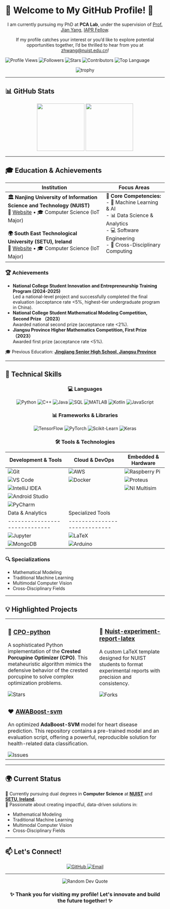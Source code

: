 # 🌟 Welcome to My GitHub Profile! 🌟

<div align="center"> 
  <p>
    I am currently pursuing my PhD at 
    <strong>PCA Lab</strong>, under the supervision of 
    <a href="https://baike.baidu.com/item/%E6%9D%A8%E5%81%A5/9376288" target="_blank">Prof. Jian Yang</a>, 
    <a href="https://scholar.google.com.tw/citations?hl=en&user=6CIDtZQAAAAJ" target="_blank">IAPR Fellow</a>. 
  </p>
  <p>
    If my profile catches your interest or you’d like to explore potential opportunities together, 
    I’d be thrilled to hear from you at 
    <a href="mailto:zhwang@nuist.edu.cn">zhwang@nuist.edu.cn</a>!
  </p> 
</div>

![Profile Views](https://komarev.com/ghpvc/?username=Nickory&color=blue&style=flat)
![Followers](https://img.shields.io/github/followers/Nickory?label=Followers&style=flat&logo=github&logoColor=white)
![Stars](https://img.shields.io/github/stars/Nickory?label=Stars&style=flat&logo=github&logoColor=white)
![Contributors](https://img.shields.io/github/contributors/Nickory/CPO-python?label=Contributors&style=flat&logo=github&logoColor=white)
![Top Language](https://img.shields.io/github/languages/top/Nickory/CPO-python?style=flat&logo=python&logoColor=white)

</div>

<div align="center">
  <img src="https://github-profile-trophy.vercel.app/?username=Nickory&theme=nord&column=7&no-frame=true&no-bg=true" alt="trophy" />
</div>

---

## 📊 GitHub Stats

<div align="center">
  <img height="150" src="https://github-readme-stats.vercel.app/api?username=Nickory&show_icons=true&theme=dark&count_private=true&hide=prs&hide_title=true" />
  <img height="150" src="https://github-readme-stats.vercel.app/api/top-langs/?username=Nickory&theme=dark&langs_count=8&hide_title=true&layout=compact" />
</div>

---

## 🎓 **Education & Achievements**

| Institution | Focus Areas |
|------------|-------------|
| **🏛️ Nanjing University of Information Science and Technology (NUIST)**<br>📍 [Website](https://www.nuist.edu.cn) • 🎓 Computer Science (IoT Major)<br><br>**🌍 South East Technological University (SETU), Ireland**<br>📍 [Website](https://www.setu.ie) • 🎓 Computer Science (IoT Major) | **🎯 Core Competencies:**<br>- 🤖 Machine Learning & AI<br>- 📊 Data Science & Analytics<br>- 💻 Software Engineering<br>- 🔄 Cross-Disciplinary Computing<br><br> |
### 🏆 Achievements
- **National College Student Innovation and Entrepreneurship Training Program (2024-2025)**<br>Led a national-level project and successfully completed the final evaluation (acceptance rate <5%, highest-tier undergraduate program in China).
- **National College Student Mathematical Modeling Competition, Second Prize （2023）**<br>Awarded national second prize (acceptance rate <2%).
- **Jiangsu Province Higher Mathematics Competition, First Prize （2023）**<br>Awarded first prize (acceptance rate <5%).

🎓 Previous Education: **[Jingjiang Senior High School, Jiangsu Province](http://www.sjjzx.cn/)**

---

## 🔧 **Technical Skills**

<div align="center">

### 💻 Languages
![Python](https://img.shields.io/badge/Python-3776AB?style=for-the-badge&logo=python&logoColor=white)
![C++](https://img.shields.io/badge/C++-00599C?style=for-the-badge&logo=cplusplus&logoColor=white)
![Java](https://img.shields.io/badge/Java-ED8B00?style=for-the-badge&logo=openjdk&logoColor=white)
![SQL](https://img.shields.io/badge/SQL-4479A1?style=for-the-badge&logo=mysql&logoColor=white)
![MATLAB](https://img.shields.io/badge/MATLAB-0076A8?style=for-the-badge&logo=mathworks&logoColor=white)
![Kotlin](https://img.shields.io/badge/Kotlin-7F52FF?style=for-the-badge&logo=kotlin&logoColor=white)
![JavaScript](https://img.shields.io/badge/JavaScript-F7DF1E?style=for-the-badge&logo=javascript&logoColor=black)

### 📊 Frameworks & Libraries
![TensorFlow](https://img.shields.io/badge/TensorFlow-FF6F00?style=for-the-badge&logo=tensorflow&logoColor=white)
![PyTorch](https://img.shields.io/badge/PyTorch-EE4C2C?style=for-the-badge&logo=pytorch&logoColor=white)
![Scikit-Learn](https://img.shields.io/badge/Scikit_Learn-F7931E?style=for-the-badge&logo=scikit-learn&logoColor=white)
![Keras](https://img.shields.io/badge/Keras-D00000?style=for-the-badge&logo=keras&logoColor=white)

### 🛠️ **Tools & Technologies**

| Development & Tools         | Cloud & DevOps             | Embedded & Hardware      |
|-----------------------------|----------------------------|--------------------------|
| ![Git](https://img.shields.io/badge/Git-F05032?style=for-the-badge&logo=git&logoColor=white) | ![AWS](https://img.shields.io/badge/AWS-232F3E?style=for-the-badge&logo=amazonaws&logoColor=white) | ![Raspberry Pi](https://img.shields.io/badge/Raspberry_Pi-A22846?style=for-the-badge&logo=raspberrypi&logoColor=white) |
| ![VS Code](https://img.shields.io/badge/VS_Code-007ACC?style=for-the-badge&logo=visualstudiocode&logoColor=white) | ![Docker](https://img.shields.io/badge/Docker-2496ED?style=for-the-badge&logo=docker&logoColor=white) | ![Proteus](https://img.shields.io/badge/Proteus-00B4D8?style=for-the-badge&logo=proteus&logoColor=white) |
| ![IntelliJ IDEA](https://img.shields.io/badge/IntelliJ_IDEA-000000?style=for-the-badge&logo=intellijidea&logoColor=white) | | ![NI Multisim](https://img.shields.io/badge/NI_Multisim-262626?style=for-the-badge&logo=ni&logoColor=white) |
| ![Android Studio](https://img.shields.io/badge/Android_Studio-3DDC84?style=for-the-badge&logo=androidstudio&logoColor=white) | | |
| ![PyCharm](https://img.shields.io/badge/PyCharm-000000?style=for-the-badge&logo=pycharm&logoColor=white) | | |
| Data & Analytics            | Specialized Tools          |
|-----------------------------|----------------------------|
| ![Jupyter](https://img.shields.io/badge/Jupyter-F37626?style=for-the-badge&logo=jupyter&logoColor=white) | ![LaTeX](https://img.shields.io/badge/LaTeX-008080?style=for-the-badge&logo=latex&logoColor=white) |
| ![MongoDB](https://img.shields.io/badge/MongoDB-47A248?style=for-the-badge&logo=mongodb&logoColor=white) | ![Arduino](https://img.shields.io/badge/Arduino-00979D?style=for-the-badge&logo=arduino&logoColor=white) |
</div>

### 🔍 Specializations
- Mathematical Modeling
- Traditional Machine Learning
- Multimodal Computer Vision
- Cross-Disciplinary Fields

---

## 💡 **Highlighted Projects**

<table>
  <tr>
    <td>
      <h3>🦔 <a href="https://github.com/Nickory/CPO-python">CPO-python</a></h3>
      <p>A sophisticated Python implementation of the <b>Crested Porcupine Optimizer (CPO)</b>. This metaheuristic algorithm mimics the defensive behavior of the crested porcupine to solve complex optimization problems.</p>
      <img src="https://img.shields.io/github/stars/Nickory/CPO-python?style=social" alt="Stars"/>
    </td>
    <td>
      <h3>📄 <a href="https://github.com/Nickory/Nuist-expriment-report-latex">Nuist-experiment-report-latex</a></h3>
      <p>A custom LaTeX template designed for NUIST students to format experimental reports with precision and consistency.</p>
      <img src="https://img.shields.io/github/forks/Nickory/Nuist-experiment-report-latex?style=social" alt="Forks"/>
    </td>
  </tr>
  <tr>
    <td colspan="2">
      <h3>❤️ <a href="https://github.com/Nickory/AWABoost-svm">AWABoost-svm</a></h3>
      <p>An optimized <b>AdaBoost-SVM</b> model for heart disease prediction. This repository contains a pre-trained model and an evaluation script, offering a powerful, reproducible solution for health-related data classification.</p>
      <img src="https://img.shields.io/github/issues/Nickory/AWABoost-svm?style=social" alt="Issues"/>
    </td>
  </tr>
</table>

---

## 🌍 **Current Status**

🔹 Currently pursuing dual degrees in **Computer Science** at **[NUIST](https://www.nuist.edu.cn)** and **[SETU, Ireland](https://www.setu.ie)**.  
🔹 Passionate about creating impactful, data-driven solutions in:
  - Mathematical Modeling
  - Traditional Machine Learning
  - Multimodal Computer Vision
  - Cross-Disciplinary Fields

---

## 📫 **Let's Connect!**

<div align="center">
  <a href="https://github.com/Nickory">
    <img src="https://img.shields.io/badge/GitHub-100000?style=for-the-badge&logo=github&logoColor=white" alt="GitHub"/>
  </a>
  <a href="mailto:zhwang@nuist.edu.cn">
    <img src="https://img.shields.io/badge/Email-D14836?style=for-the-badge&logo=gmail&logoColor=white" alt="Email"/>
  </a>
</div>

---

<div align="center">
  <img src="https://quotes-github-readme.vercel.app/api?type=horizontal&theme=dark" alt="Random Dev Quote"/>
  
### ✨ Thank you for visiting my profile! Let's innovate and build the future together! ✨

</div>
